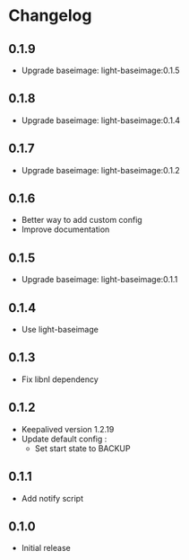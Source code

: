 # Changelog

## 0.1.9
  - Upgrade baseimage: light-baseimage:0.1.5

## 0.1.8
  - Upgrade baseimage: light-baseimage:0.1.4

## 0.1.7
  - Upgrade baseimage: light-baseimage:0.1.2

## 0.1.6
  - Better way to add custom config
  - Improve documentation

## 0.1.5
  - Upgrade baseimage: light-baseimage:0.1.1

## 0.1.4
  - Use light-baseimage

## 0.1.3
  - Fix libnl dependency

## 0.1.2
  - Keepalived version 1.2.19
  - Update default config :
    - Set start state to BACKUP

## 0.1.1
  - Add notify script

## 0.1.0
  - Initial release

